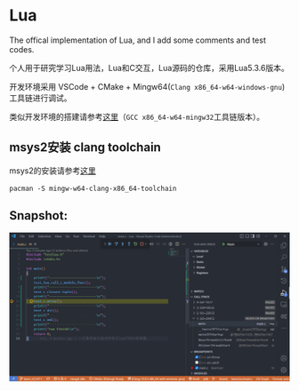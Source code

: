 # Lua
The offical implementation of Lua, and I add some comments and test codes.

个人用于研究学习Lua用法，Lua和C交互，Lua源码的仓库，采用Lua5.3.6版本。

开发环境采用 VSCode + CMake + Mingw64(`Clang x86_64-w64-windows-gnu`) 工具链进行调试。

类似开发环境的搭建请参考[这里](https://github.com/DFVSQY/Vscode_Mingw_GDB_CMake_Clangd_Demo)（`GCC x86_64-w64-mingw32`工具链版本）。

## msys2安装 clang toolchain
msys2的安装请参考[这里](https://github.com/DFVSQY/VscodeMingw64Demo)
```
pacman -S mingw-w64-clang-x86_64-toolchain
```

## Snapshot:
![截图](learn/res/Snipaste_2022-10-19_21-02-25.png)